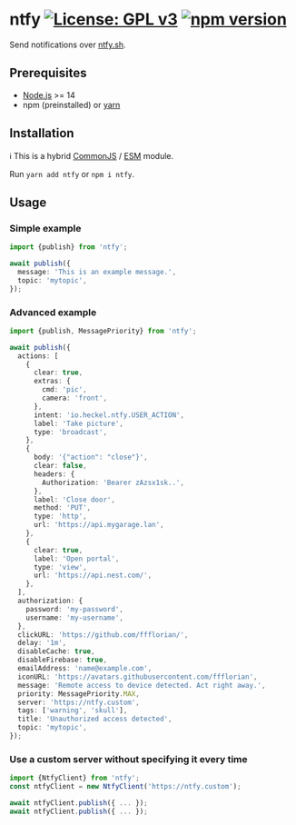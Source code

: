 # ntfy [![License: GPL v3](https://img.shields.io/badge/License-GPLv3-blue.svg)](https://www.gnu.org/licenses/gpl-3.0) [![npm version](https://img.shields.io/npm/v/ntfy.svg?style=flat)](https://www.npmjs.com/package/ntfy)

Send notifications over [ntfy.sh](https://ntfy.sh).

## Prerequisites

- [Node.js](https://nodejs.org) >= 14
- npm (preinstalled) or [yarn](https://classic.yarnpkg.com)

## Installation

ℹ️ This is a hybrid [CommonJS](https://nodejs.org/docs/latest/api/modules.html#modules-commonjs-modules) / [ESM](https://nodejs.org/api/esm.html#introduction) module.

Run `yarn add ntfy` or `npm i ntfy`.

## Usage

### Simple example

```ts
import {publish} from 'ntfy';

await publish({
  message: 'This is an example message.',
  topic: 'mytopic',
});
```

### Advanced example

```ts
import {publish, MessagePriority} from 'ntfy';

await publish({
  actions: [
    {
      clear: true,
      extras: {
        cmd: 'pic',
        camera: 'front',
      },
      intent: 'io.heckel.ntfy.USER_ACTION',
      label: 'Take picture',
      type: 'broadcast',
    },
    {
      body: '{"action": "close"}',
      clear: false,
      headers: {
        Authorization: 'Bearer zAzsx1sk..',
      },
      label: 'Close door',
      method: 'PUT',
      type: 'http',
      url: 'https://api.mygarage.lan',
    },
    {
      clear: true,
      label: 'Open portal',
      type: 'view',
      url: 'https://api.nest.com/',
    },
  ],
  authorization: {
    password: 'my-password',
    username: 'my-username',
  },
  clickURL: 'https://github.com/ffflorian/',
  delay: '1m',
  disableCache: true,
  disableFirebase: true,
  emailAddress: 'name@example.com',
  iconURL: 'https://avatars.githubusercontent.com/ffflorian',
  message: 'Remote access to device detected. Act right away.',
  priority: MessagePriority.MAX,
  server: 'https://ntfy.custom',
  tags: ['warning', 'skull'],
  title: 'Unauthorized access detected',
  topic: 'mytopic',
});
```

### Use a custom server without specifying it every time

```ts
import {NtfyClient} from 'ntfy';
const ntfyClient = new NtfyClient('https://ntfy.custom');

await ntfyClient.publish({ ... });
await ntfyClient.publish({ ... });
```

